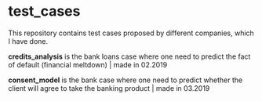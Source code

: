 # test_cases

This repository contains test cases proposed by different companies, which I have done.

**credits_analysis** is the bank loans case where one need to predict the fact of default (financial meltdown) | made in 02.2019

**consent_model** is the bank case where one need to predict whether the client will agree to take the banking product | made in 03.2019